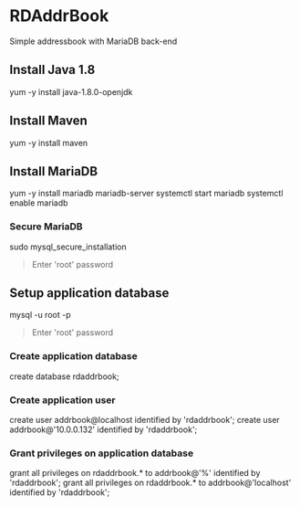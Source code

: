 # RDAddrBook
Simple addressbook with MariaDB back-end

## Install Java 1.8
yum -y install java-1.8.0-openjdk

## Install Maven
yum -y install maven

## Install MariaDB
yum -y install mariadb mariadb-server
systemctl start mariadb
systemctl enable mariadb

### Secure MariaDB
sudo mysql_secure_installation
> Enter 'root' password

## Setup application database
mysql -u root -p
> Enter 'root' password
### Create application database
create database rdaddrbook;
### Create application user
create user addrbook@localhost identified by 'rdaddrbook';
create user addrbook@'10.0.0.132' identified by 'rdaddrbook';
### Grant privileges on application database
grant all privileges on rdaddrbook.* to addrbook@'%' identified by 'rdaddrbook';
grant all privileges on rdaddrbook.* to addrbook@'localhost' identified by 'rdaddrbook';

